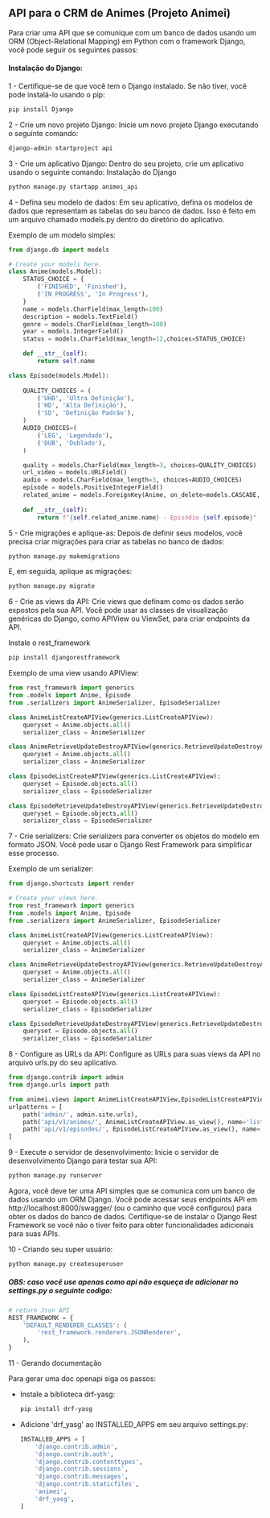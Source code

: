 ## API para o CRM de Animes (Projeto Animei)

Para criar uma API que se comunique com um banco de dados usando um ORM (Object-Relational Mapping) em Python com o framework Django, você pode seguir os seguintes passos:

#### Instalação do Django:

1 - Certifique-se de que você tem o Django instalado. Se não tiver, você pode instalá-lo usando o pip:

```bash
pip install Django
```

2 - Crie um novo projeto Django:
Inicie um novo projeto Django executando o seguinte comando:

```bash
django-admin startproject api
```

3 - Crie um aplicativo Django:
Dentro do seu projeto, crie um aplicativo usando o seguinte comando:
Instalação do Django

```bash
python manage.py startapp animei_api
```


4 - Defina seu modelo de dados:
Em seu aplicativo, defina os modelos de dados que representam as tabelas do seu banco de dados. Isso é feito em um arquivo chamado models.py dentro do diretório do aplicativo.

Exemplo de um modelo simples:

```python
from django.db import models

# Create your models here.
class Anime(models.Model):
    STATUS_CHOICE = {
        ('FINISHED', 'Finished'),
        ('IN PROGRESS', 'In Progress'),
    }
    name = models.CharField(max_length=100)
    description = models.TextField()
    genre = models.CharField(max_length=100)
    year = models.IntegerField()  
    status = models.CharField(max_length=12,choices=STATUS_CHOICE)

    def __str__(self):
        return self.name

class Episode(models.Model):
    
    QUALITY_CHOICES = (
        ('UHD', 'Ultra Definição'),
        ('HD', 'Alta Definição'),
        ('SD', 'Definição Padrão'),
    )
    AUDIO_CHOICES=(
        ('LEG', 'Legendado'),
        ('DUB', 'Dublado'),
    )

    quality = models.CharField(max_length=3, choices=QUALITY_CHOICES)
    url_video = models.URLField()
    audio = models.CharField(max_length=3, choices=AUDIO_CHOICES)
    episode = models.PositiveIntegerField()
    related_anime = models.ForeignKey(Anime, on_delete=models.CASCADE, related_name='episode')
    
    def __str__(self):
        return f"{self.related_anime.name} - Episódio {self.episode}"
```

5 - Crie migrações e aplique-as:
Depois de definir seus modelos, você precisa criar migrações para criar as tabelas no banco de dados:

```bash
python manage.py makemigrations
```
E, em seguida, aplique as migrações:

```bash
python manage.py migrate
```
6 - Crie as views da API:
Crie views que definam como os dados serão expostos pela sua API. Você pode usar as classes de visualização genéricas do Django, como APIView ou ViewSet, para criar endpoints da API.

Instale o rest_framework

```bash
pip install djangorestframework
```
Exemplo de uma view usando APIView:

```python
from rest_framework import generics
from .models import Anime, Episode
from .serializers import AnimeSerializer, EpisodeSerializer

class AnimeListCreateAPIView(generics.ListCreateAPIView):
    queryset = Anime.objects.all()
    serializer_class = AnimeSerializer

class AnimeRetrieveUpdateDestroyAPIView(generics.RetrieveUpdateDestroyAPIView):
    queryset = Anime.objects.all()
    serializer_class = AnimeSerializer

class EpisodeListCreateAPIView(generics.ListCreateAPIView):
    queryset = Episode.objects.all()
    serializer_class = EpisodeSerializer

class EpisodeRetrieveUpdateDestroyAPIView(generics.RetrieveUpdateDestroyAPIView):
    queryset = Episode.objects.all()
    serializer_class = EpisodeSerializer
```
7 - Crie serializers:
Crie serializers para converter os objetos do modelo em formato JSON. Você pode usar o Django Rest Framework para simplificar esse processo.

Exemplo de um serializer:

```python
from django.shortcuts import render

# Create your views here.
from rest_framework import generics
from .models import Anime, Episode
from .serializers import AnimeSerializer, EpisodeSerializer

class AnimeListCreateAPIView(generics.ListCreateAPIView):
    queryset = Anime.objects.all()
    serializer_class = AnimeSerializer

class AnimeRetrieveUpdateDestroyAPIView(generics.RetrieveUpdateDestroyAPIView):
    queryset = Anime.objects.all()
    serializer_class = AnimeSerializer

class EpisodeListCreateAPIView(generics.ListCreateAPIView):
    queryset = Episode.objects.all()
    serializer_class = EpisodeSerializer

class EpisodeRetrieveUpdateDestroyAPIView(generics.RetrieveUpdateDestroyAPIView):
    queryset = Episode.objects.all()
    serializer_class = EpisodeSerializer

```

8 - Configure as URLs da API:
Configure as URLs para suas views da API no arquivo urls.py do seu aplicativo.

```python
from django.contrib import admin
from django.urls import path

from animei.views import AnimeListCreateAPIView,EpisodeListCreateAPIView
urlpatterns = [
    path('admin/', admin.site.urls),
    path('api/v1/animes/', AnimeListCreateAPIView.as_view(), name='list all animes'),
    path('api/v1/episodes/', EpisodeListCreateAPIView.as_view(), name='list all episodes'),
]

```

9 - Execute o servidor de desenvolvimento:
Inicie o servidor de desenvolvimento Django para testar sua API:

```bash
python manage.py runserver
```

Agora, você deve ter uma API simples que se comunica com um banco de dados usando um ORM Django. Você pode acessar seus endpoints API em http://localhost:8000/swagger/ (ou o caminho que você configurou) para obter os dados do banco de dados. Certifique-se de instalar o Django Rest Framework se você não o tiver feito para obter funcionalidades adicionais para suas APIs.

10 - Criando seu super usuário:

```bash
python manage.py createsuperuser
```


##### OBS: *caso você use apenas como api não esqueça de adicionar no settings.py o seguinte codigo*:

```python
# return Json API
REST_FRAMEWORK = {
    'DEFAULT_RENDERER_CLASSES': (
        'rest_framework.renderers.JSONRenderer',
    ),
}
```

11 - Gerando documentação

Para gerar uma doc openapi siga os passos:

* Instale a biblioteca drf-yasg:
    ```bash
    pip install drf-yasg
    ```
* Adicione 'drf_yasg' ao INSTALLED_APPS em seu arquivo settings.py:

    ```python
    INSTALLED_APPS = [
        'django.contrib.admin',
        'django.contrib.auth',
        'django.contrib.contenttypes',
        'django.contrib.sessions',
        'django.contrib.messages',
        'django.contrib.staticfiles',
        'animei',
        'drf_yasg',
    ]
    ```
